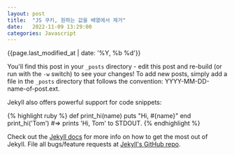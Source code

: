 ```yaml
---
layout: post
title:  "JS 쿠키, 원하는 값을 배열에서 제거"
date:   2022-11-09 13:29:00
categories: Javascript
---
```


<div class="page-date"><span>{{page.last_modified_at | date: '%Y, %b %d'}}&nbsp;&nbsp;&nbsp;&nbsp;</span></div>

You'll find this post in your `_posts` directory - edit this post and re-build (or run with the `-w` switch) to see your changes!
To add new posts, simply add a file in the `_posts` directory that follows the convention: YYYY-MM-DD-name-of-post.ext.

Jekyll also offers powerful support for code snippets:

{% highlight ruby %}
def print_hi(name)
  puts "Hi, #{name}"
end
print_hi('Tom')
#=> prints 'Hi, Tom' to STDOUT.
{% endhighlight %}

Check out the [Jekyll docs][jekyll] for more info on how to get the most out of Jekyll. File all bugs/feature requests at [Jekyll's GitHub repo][jekyll-gh].

[jekyll-gh]: https://github.com/mojombo/jekyll
[jekyll]:    http://jekyllrb.com
